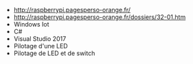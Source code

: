 - http://raspberrypi.pagesperso-orange.fr/
- http://raspberrypi.pagesperso-orange.fr/dossiers/32-01.htm
- Windows Iot
- C#
- Visual Studio 2017
- Pilotage d'une LED
- Pilotage de LED et de switch